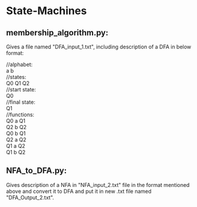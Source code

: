 # State-Machines

## membership_algorithm.py:   
Gives a file named "DFA_input_1.txt", including description of a DFA in below format:

//alphabet:   
a b  
//states:   
Q0 Q1 Q2  
//start state:   
Q0  
//final state:   
Q1  
//functions:  
Q0 a Q1  
Q2 b Q2  
Q0 b Q1  
Q2 a Q2  
Q1 a Q2  
Q1 b Q2  

## NFA_to_DFA.py:
Gives description of a NFA in "NFA_input_2.txt" file in the format mentioned above and convert it to DFA and put it in new .txt file named "DFA_Output_2.txt".
